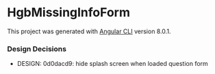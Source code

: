 # HgbMissingInfoForm

This project was generated with [Angular CLI](https://github.com/angular/angular-cli) version 8.0.1.

### Design Decisions

 - DESIGN: 0d0dacd9: hide splash screen when loaded question form

